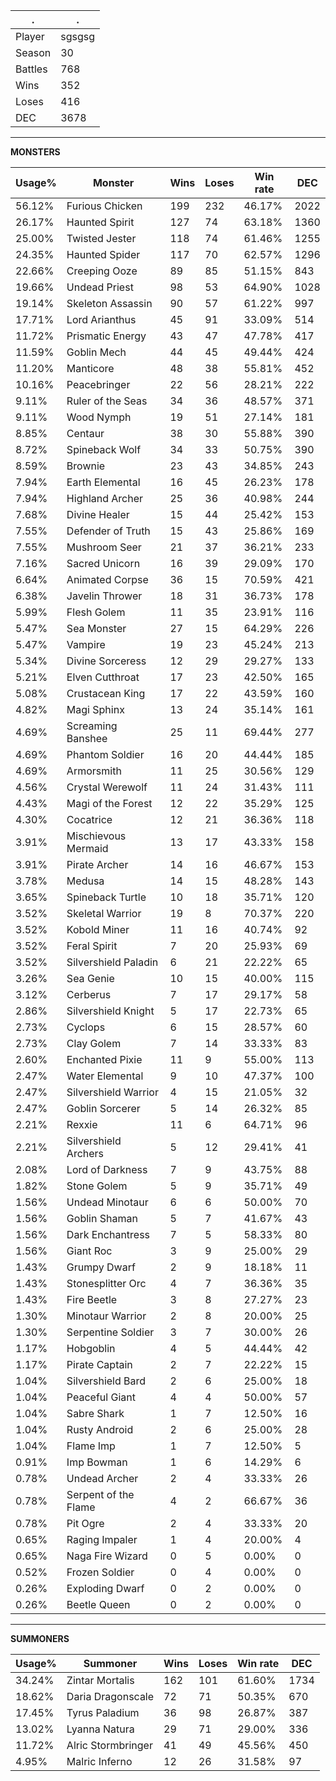 .|.
|-|-
Player|sgsgsg
Season|30
Battles|768
Wins|352
Loses|416
DEC|3678

---
**MONSTERS**

Usage%|Monster|Wins|Loses|Win rate|DEC|
-|-|-|-|-|-|
56.12%|Furious Chicken|199|232|46.17%|2022|
26.17%|Haunted Spirit|127|74|63.18%|1360|
25.00%|Twisted Jester|118|74|61.46%|1255|
24.35%|Haunted Spider|117|70|62.57%|1296|
22.66%|Creeping Ooze|89|85|51.15%|843|
19.66%|Undead Priest|98|53|64.90%|1028|
19.14%|Skeleton Assassin|90|57|61.22%|997|
17.71%|Lord Arianthus|45|91|33.09%|514|
11.72%|Prismatic Energy|43|47|47.78%|417|
11.59%|Goblin Mech|44|45|49.44%|424|
11.20%|Manticore|48|38|55.81%|452|
10.16%|Peacebringer|22|56|28.21%|222|
9.11%|Ruler of the Seas|34|36|48.57%|371|
9.11%|Wood Nymph|19|51|27.14%|181|
8.85%|Centaur|38|30|55.88%|390|
8.72%|Spineback Wolf|34|33|50.75%|390|
8.59%|Brownie|23|43|34.85%|243|
7.94%|Earth Elemental|16|45|26.23%|178|
7.94%|Highland Archer|25|36|40.98%|244|
7.68%|Divine Healer|15|44|25.42%|153|
7.55%|Defender of Truth|15|43|25.86%|169|
7.55%|Mushroom Seer|21|37|36.21%|233|
7.16%|Sacred Unicorn|16|39|29.09%|170|
6.64%|Animated Corpse|36|15|70.59%|421|
6.38%|Javelin Thrower|18|31|36.73%|178|
5.99%|Flesh Golem|11|35|23.91%|116|
5.47%|Sea Monster|27|15|64.29%|226|
5.47%|Vampire|19|23|45.24%|213|
5.34%|Divine Sorceress|12|29|29.27%|133|
5.21%|Elven Cutthroat|17|23|42.50%|165|
5.08%|Crustacean King|17|22|43.59%|160|
4.82%|Magi Sphinx|13|24|35.14%|161|
4.69%|Screaming Banshee|25|11|69.44%|277|
4.69%|Phantom Soldier|16|20|44.44%|185|
4.69%|Armorsmith|11|25|30.56%|129|
4.56%|Crystal Werewolf|11|24|31.43%|111|
4.43%|Magi of the Forest|12|22|35.29%|125|
4.30%|Cocatrice|12|21|36.36%|118|
3.91%|Mischievous Mermaid|13|17|43.33%|158|
3.91%|Pirate Archer|14|16|46.67%|153|
3.78%|Medusa|14|15|48.28%|143|
3.65%|Spineback Turtle|10|18|35.71%|120|
3.52%|Skeletal Warrior|19|8|70.37%|220|
3.52%|Kobold Miner|11|16|40.74%|92|
3.52%|Feral Spirit|7|20|25.93%|69|
3.52%|Silvershield Paladin|6|21|22.22%|65|
3.26%|Sea Genie|10|15|40.00%|115|
3.12%|Cerberus|7|17|29.17%|58|
2.86%|Silvershield Knight|5|17|22.73%|65|
2.73%|Cyclops|6|15|28.57%|60|
2.73%|Clay Golem|7|14|33.33%|83|
2.60%|Enchanted Pixie|11|9|55.00%|113|
2.47%|Water Elemental|9|10|47.37%|100|
2.47%|Silvershield Warrior|4|15|21.05%|32|
2.47%|Goblin Sorcerer|5|14|26.32%|85|
2.21%|Rexxie|11|6|64.71%|96|
2.21%|Silvershield Archers|5|12|29.41%|41|
2.08%|Lord of Darkness|7|9|43.75%|88|
1.82%|Stone Golem|5|9|35.71%|49|
1.56%|Undead Minotaur|6|6|50.00%|70|
1.56%|Goblin Shaman|5|7|41.67%|43|
1.56%|Dark Enchantress|7|5|58.33%|80|
1.56%|Giant Roc|3|9|25.00%|29|
1.43%|Grumpy Dwarf|2|9|18.18%|11|
1.43%|Stonesplitter Orc|4|7|36.36%|35|
1.43%|Fire Beetle|3|8|27.27%|23|
1.30%|Minotaur Warrior|2|8|20.00%|25|
1.30%|Serpentine Soldier|3|7|30.00%|26|
1.17%|Hobgoblin|4|5|44.44%|42|
1.17%|Pirate Captain|2|7|22.22%|15|
1.04%|Silvershield Bard|2|6|25.00%|18|
1.04%|Peaceful Giant|4|4|50.00%|57|
1.04%|Sabre Shark|1|7|12.50%|16|
1.04%|Rusty Android|2|6|25.00%|28|
1.04%|Flame Imp|1|7|12.50%|5|
0.91%|Imp Bowman|1|6|14.29%|6|
0.78%|Undead Archer|2|4|33.33%|26|
0.78%|Serpent of the Flame|4|2|66.67%|36|
0.78%|Pit Ogre|2|4|33.33%|20|
0.65%|Raging Impaler|1|4|20.00%|4|
0.65%|Naga Fire Wizard|0|5|0.00%|0|
0.52%|Frozen Soldier|0|4|0.00%|0|
0.26%|Exploding Dwarf|0|2|0.00%|0|
0.26%|Beetle Queen|0|2|0.00%|0|

---
**SUMMONERS**

Usage%|Summoner|Wins|Loses|Win rate|DEC|
-|-|-|-|-|-|
34.24%|Zintar Mortalis|162|101|61.60%|1734|
18.62%|Daria Dragonscale|72|71|50.35%|670|
17.45%|Tyrus Paladium|36|98|26.87%|387|
13.02%|Lyanna Natura|29|71|29.00%|336|
11.72%|Alric Stormbringer|41|49|45.56%|450|
4.95%|Malric Inferno|12|26|31.58%|97|
